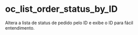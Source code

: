 # oc_list_order_status_by_ID
 Altera a lista de status de pedido pelo ID e exibe o ID para fácil entendimento.
